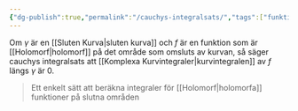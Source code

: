 ```yaml
---
{"dg-publish":true,"permalink":"/cauchys-integralsats/","tags":["funktionsteori"]}
---
```


Om $\gamma$ är en [[Sluten Kurva\|sluten kurva]] och $f$ är en funktion som är [[Holomorf\|holomorf]] på det område som omsluts av kurvan, så säger cauchys integralsats att [[Komplexa Kurvintegraler\|kurvintegralen]] av $f$ längs $\gamma$ är 0. 

> Ett enkelt sätt att beräkna integraler för [[Holomorf\|holomorfa]] funktioner på slutna områden
